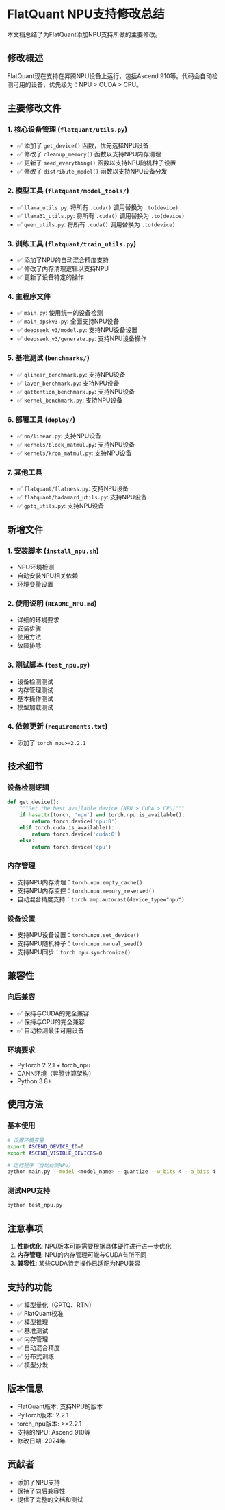 # FlatQuant NPU支持修改总结

本文档总结了为FlatQuant添加NPU支持所做的主要修改。

## 修改概述

FlatQuant现在支持在昇腾NPU设备上运行，包括Ascend 910等。代码会自动检测可用的设备，优先级为：NPU > CUDA > CPU。

## 主要修改文件

### 1. 核心设备管理 (`flatquant/utils.py`)
- ✅ 添加了 `get_device()` 函数，优先选择NPU设备
- ✅ 修改了 `cleanup_memory()` 函数以支持NPU内存清理
- ✅ 更新了 `seed_everything()` 函数以支持NPU随机种子设置
- ✅ 修改了 `distribute_model()` 函数以支持NPU设备分发

### 2. 模型工具 (`flatquant/model_tools/`)
- ✅ `llama_utils.py`: 将所有 `.cuda()` 调用替换为 `.to(device)`
- ✅ `llama31_utils.py`: 将所有 `.cuda()` 调用替换为 `.to(device)`
- ✅ `qwen_utils.py`: 将所有 `.cuda()` 调用替换为 `.to(device)`

### 3. 训练工具 (`flatquant/train_utils.py`)
- ✅ 添加了NPU的自动混合精度支持
- ✅ 修改了内存清理逻辑以支持NPU
- ✅ 更新了设备特定的操作

### 4. 主程序文件
- ✅ `main.py`: 使用统一的设备检测
- ✅ `main_dpskv3.py`: 全面支持NPU设备
- ✅ `deepseek_v3/model.py`: 支持NPU设备设置
- ✅ `deepseek_v3/generate.py`: 支持NPU设备操作

### 5. 基准测试 (`benchmarks/`)
- ✅ `qlinear_benchmark.py`: 支持NPU设备
- ✅ `layer_benchmark.py`: 支持NPU设备
- ✅ `qattention_benchmark.py`: 支持NPU设备
- ✅ `kernel_benchmark.py`: 支持NPU设备

### 6. 部署工具 (`deploy/`)
- ✅ `nn/linear.py`: 支持NPU设备
- ✅ `kernels/block_matmul.py`: 支持NPU设备
- ✅ `kernels/kron_matmul.py`: 支持NPU设备

### 7. 其他工具
- ✅ `flatquant/flatness.py`: 支持NPU设备
- ✅ `flatquant/hadamard_utils.py`: 支持NPU设备
- ✅ `gptq_utils.py`: 支持NPU设备

## 新增文件

### 1. 安装脚本 (`install_npu.sh`)
- NPU环境检测
- 自动安装NPU相关依赖
- 环境变量设置

### 2. 使用说明 (`README_NPU.md`)
- 详细的环境要求
- 安装步骤
- 使用方法
- 故障排除

### 3. 测试脚本 (`test_npu.py`)
- 设备检测测试
- 内存管理测试
- 基本操作测试
- 模型加载测试

### 4. 依赖更新 (`requirements.txt`)
- 添加了 `torch_npu>=2.2.1`

## 技术细节

### 设备检测逻辑
```python
def get_device():
    """Get the best available device (NPU > CUDA > CPU)"""
    if hasattr(torch, 'npu') and torch.npu.is_available():
        return torch.device('npu:0')
    elif torch.cuda.is_available():
        return torch.device('cuda:0')
    else:
        return torch.device('cpu')
```

### 内存管理
- 支持NPU内存清理：`torch.npu.empty_cache()`
- 支持NPU内存监控：`torch.npu.memory_reserved()`
- 自动混合精度支持：`torch.amp.autocast(device_type="npu")`

### 设备设置
- 支持NPU设备设置：`torch.npu.set_device()`
- 支持NPU随机种子：`torch.npu.manual_seed()`
- 支持NPU同步：`torch.npu.synchronize()`

## 兼容性

### 向后兼容
- ✅ 保持与CUDA的完全兼容
- ✅ 保持与CPU的完全兼容
- ✅ 自动检测最佳可用设备

### 环境要求
- PyTorch 2.2.1 + torch_npu
- CANN环境（昇腾计算架构）
- Python 3.8+

## 使用方法

### 基本使用
```bash
# 设置环境变量
export ASCEND_DEVICE_ID=0
export ASCEND_VISIBLE_DEVICES=0

# 运行程序（自动检测NPU）
python main.py --model <model_name> --quantize --w_bits 4 --a_bits 4
```

### 测试NPU支持
```bash
python test_npu.py
```

## 注意事项

1. **性能优化**: NPU版本可能需要根据具体硬件进行进一步优化
2. **内存管理**: NPU的内存管理可能与CUDA有所不同
3. **兼容性**: 某些CUDA特定操作已适配为NPU兼容

## 支持的功能

- ✅ 模型量化（GPTQ、RTN）
- ✅ FlatQuant校准
- ✅ 模型推理
- ✅ 基准测试
- ✅ 内存管理
- ✅ 自动混合精度
- ✅ 分布式训练
- ✅ 模型分发

## 版本信息

- FlatQuant版本: 支持NPU的版本
- PyTorch版本: 2.2.1
- torch_npu版本: >=2.2.1
- 支持的NPU: Ascend 910等
- 修改日期: 2024年

## 贡献者

- 添加了NPU支持
- 保持了向后兼容性
- 提供了完整的文档和测试

